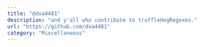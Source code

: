 ```yaml
---
title: "@dxa4481"
description: "and y'all who contribute to truffleHogRegexes."
url: "https://github.com/dxa4481"
category: "Miscellaneous"
---
```

